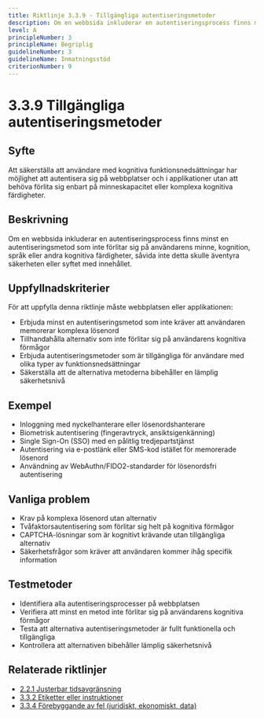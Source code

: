 ```yaml
---
title: Riktlinje 3.3.9 - Tillgängliga autentiseringsmetoder
description: Om en webbsida inkluderar en autentiseringsprocess finns minst en autentiseringsmetod som inte förlitar sig på användarens minne, kognition, språk eller andra kognitiva färdigheter.
level: A
principleNumber: 3
principleName: Begriplig
guidelineNumber: 3
guidelineName: Inmatningsstöd
criterionNumber: 9
---
```


# 3.3.9 Tillgängliga autentiseringsmetoder

## Syfte

Att säkerställa att användare med kognitiva funktionsnedsättningar har möjlighet att autentisera sig på webbplatser och i applikationer utan att behöva förlita sig enbart på minneskapacitet eller komplexa kognitiva färdigheter.

## Beskrivning

Om en webbsida inkluderar en autentiseringsprocess finns minst en autentiseringsmetod som inte förlitar sig på användarens minne, kognition, språk eller andra kognitiva färdigheter, såvida inte detta skulle äventyra säkerheten eller syftet med innehållet.

## Uppfyllnadskriterier

För att uppfylla denna riktlinje måste webbplatsen eller applikationen:

- Erbjuda minst en autentiseringsmetod som inte kräver att användaren memorerar komplexa lösenord
- Tillhandahålla alternativ som inte förlitar sig på användarens kognitiva förmågor
- Erbjuda autentiseringsmetoder som är tillgängliga för användare med olika typer av funktionsnedsättningar
- Säkerställa att de alternativa metoderna bibehåller en lämplig säkerhetsnivå

## Exempel

- Inloggning med nyckelhanterare eller lösenordshanterare
- Biometrisk autentisering (fingeravtryck, ansiktsigenkänning)
- Single Sign-On (SSO) med en pålitlig tredjepartstjänst
- Autentisering via e-postlänk eller SMS-kod istället för memorerade lösenord
- Användning av WebAuthn/FIDO2-standarder för lösenordsfri autentisering

## Vanliga problem

- Krav på komplexa lösenord utan alternativ
- Tvåfaktorsautentisering som förlitar sig helt på kognitiva förmågor
- CAPTCHA-lösningar som är kognitivt krävande utan tillgängliga alternativ
- Säkerhetsfrågor som kräver att användaren kommer ihåg specifik information

## Testmetoder

- Identifiera alla autentiseringsprocesser på webbplatsen
- Verifiera att minst en metod inte förlitar sig på användarens kognitiva förmågor
- Testa att alternativa autentiseringsmetoder är fullt funktionella och tillgängliga
- Kontrollera att alternativen bibehåller lämplig säkerhetsnivå

## Relaterade riktlinjer

- [2.2.1 Justerbar tidsavgränsning](/wcag/2/2/1/justerbar-tidsavgransning)
- [3.3.2 Etiketter eller instruktioner](/wcag/3/3/2/etiketter-eller-instruktioner)
- [3.3.4 Förebyggande av fel (juridiskt, ekonomiskt, data)](/wcag/3/3/4/forebyggande-av-fel-juridiskt-ekonomiskt-data)
